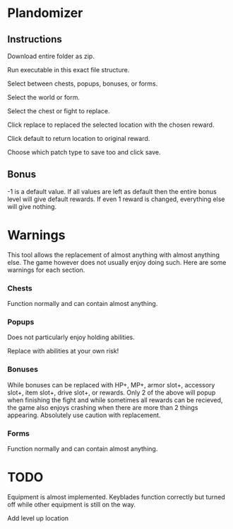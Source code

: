 # Plandomizer

## Instructions

Download entire folder as zip.

Run executable in this exact file structure.

Select between chests, popups, bonuses, or forms.

Select the world or form.

Select the chest or fight to replace.

Click replace to replaced the selected location with the chosen reward.

Click default to return location to original reward.

Choose which patch type to save too and click save.
## Bonus

-1 is a default value. If all values are left as default then the entire bonus level will give default rewards. If even 1 reward is changed, everything else will give nothing.

# Warnings

This tool allows the replacement of almost anything with almost anything else. The game however does not usually enjoy doing such. Here are some warnings for each section.

### Chests

Function normally and can contain almost anything.

### Popups

Does not particularly enjoy holding abilities.

Replace with abilities at your own risk!

### Bonuses

While bonuses can be replaced with HP+, MP+, armor slot+, accessory slot+, item slot+, drive slot+, or rewards. Only 2 of the above will popup when finishing the fight and while sometimes all rewards can be recieved, the game also enjoys crashing when there are more than 2 things appearing. Absolutely use caution with replacement.

### Forms

Function normally and can contain almost anything.

# TODO

Equipment is almost implemented. Keyblades function correctly but turned off while other equipment is still on the way.

Add level up location
